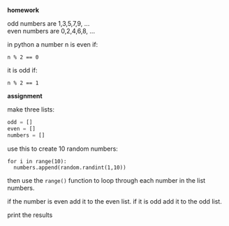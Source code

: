 **homework**

odd numbers are 1,3,5,7,9, ...
<br/>
even numbers are 0,2,4,6,8, ...

 in python a number n is even if:
 
 `n % 2 == 0`
 
 it is odd if:
 
 `n % 2 == 1`
 
 **assignment**
 
 make three lists:

```python
odd = []
even = [] 
numbers = []
```

use this to create 10 random numbers:

```
for i in range(10):
  numbers.append(random.randint(1,10))
```


then use the `range()` function to loop
through each number in the list numbers. 

if the number is even
add it to the even list. if it is odd
add it to the odd list.

print the results
